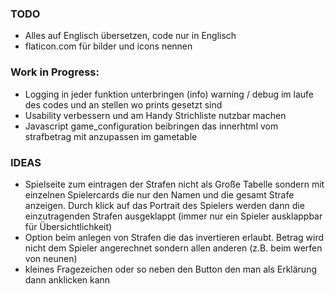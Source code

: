 ### TODO
- Alles auf Englisch übersetzen, code nur in Englisch
- flaticon.com für bilder und icons nennen


### Work in Progress:

- Logging in jeder funktion unterbringen (info) warning / debug im laufe des codes und an stellen wo prints gesetzt sind 
- Usability verbessern und am Handy Strichliste nutzbar machen
- Javascript game_configuration beibringen das innerhtml vom strafbetrag mit anzupassen im gametable

### IDEAS

- Spielseite zum eintragen der Strafen nicht als Große Tabelle sondern mit einzelnen Spielercards die nur den Namen und die gesamt Strafe anzeigen. Durch klick auf das Portrait des Spielers werden dann die einzutragenden Strafen ausgeklappt (immer nur ein Spieler ausklappbar für Übersichtlichkeit)
- Option beim anlegen von Strafen die das invertieren erlaubt. Betrag wird nicht dem Spieler angerechnet sondern allen anderen (z.B. beim werfen von neunen)
- kleines Fragezeichen oder so neben den Button den man als Erklärung dann anklicken kann
